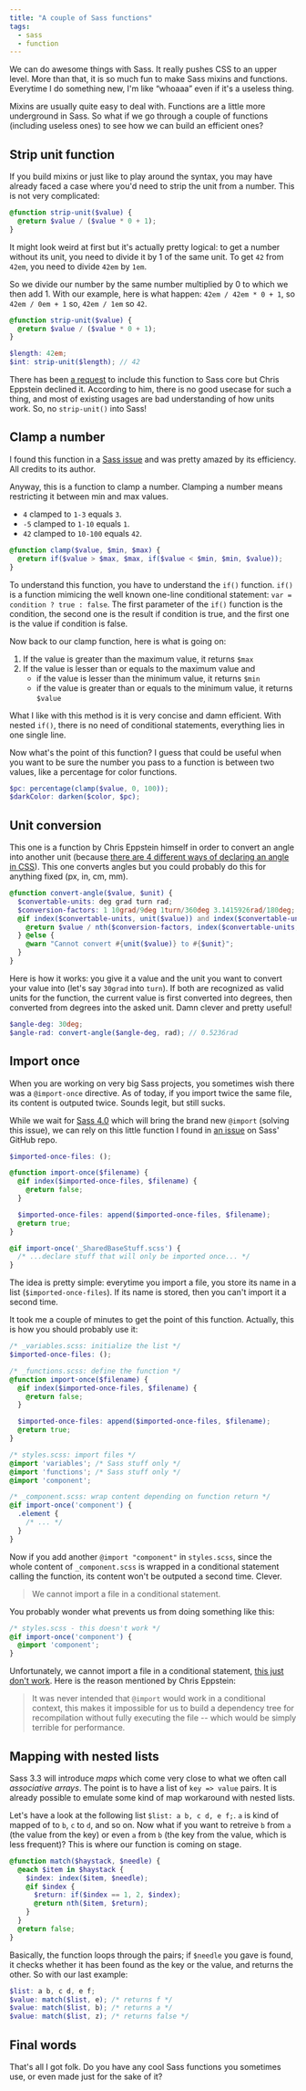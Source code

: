 ```yaml
---
title: "A couple of Sass functions"
tags:
  - sass
  - function
---
```


We can do awesome things with Sass. It really pushes CSS to an upper level. More than that, it is so much fun to make Sass mixins and functions. Everytime I do something new, I'm like “whoaaa” even if it's a useless thing.

Mixins are usually quite easy to deal with. Functions are a little more underground in Sass. So what if we go through a couple of functions (including useless ones) to see how we can build an efficient ones?

## Strip unit function

If you build mixins or just like to play around the syntax, you may have already faced a case where you'd need to strip the unit from a number. This is not very complicated:

```scss
@function strip-unit($value) {
  @return $value / ($value * 0 + 1);
}
```

It might look weird at first but it's actually pretty logical: to get a number without its unit, you need to divide it by 1 of the same unit. To get `42` from `42em`, you need to divide `42em` by `1em`.

So we divide our number by the same number multiplied by 0 to which we then add 1. With our example, here is what happen: `42em / 42em * 0 + 1`, so `42em / 0em + 1` so, `42em / 1em` so `42`.

```scss
@function strip-unit($value) {
  @return $value / ($value * 0 + 1);
}

$length: 42em;
$int: strip-unit($length); // 42
```

There has been [a request](https://github.com/nex3/sass/issues/533) to include this function to Sass core but Chris Eppstein declined it. According to him, there is no good usecase for such a thing, and most of existing usages are bad understanding of how units work. So, no `strip-unit()` into Sass!

## Clamp a number

I found this function in a [Sass issue](https://github.com/nex3/sass/pull/402) and was pretty amazed by its efficiency. All credits to its author.

Anyway, this is a function to clamp a number. Clamping a number means restricting it between min and max values.

* `4` clamped to `1-3` equals `3`.
* `-5` clamped to `1-10` equals `1`.
* `42` clamped to `10-100` equals `42`.

```scss
@function clamp($value, $min, $max) {
  @return if($value > $max, $max, if($value < $min, $min, $value));
}
```

To understand this function, you have to understand the `if()` function. `if()` is a function mimicing the well known one-line conditional statement: `var = condition ? true : false`. The first parameter of the `if()` function is the condition, the second one is the result if condition is true, and the first one is the value if condition is false.

Now back to our clamp function, here is what is going on:

1. If the value is greater than the maximum value, it returns `$max`
1. If the value is lesser than or equals to the maximum value and
   * if the value is lesser than the minimum value, it returns `$min`
   * if the value is greater than or equals to the minimum value, it returns `$value`

What I like with this method is it is very concise and damn efficient. With nested `if()`, there is no need of conditional statements, everything lies in one single line.

Now what's the point of this function? I guess that could be useful when you want to be sure the number you pass to a function is between two values, like a percentage for color functions.

```scss
$pc: percentage(clamp($value, 0, 100));
$darkColor: darken($color, $pc);
```

## Unit conversion

This one is a function by Chris Eppstein himself in order to convert an angle into another unit (because [there are 4 different ways of declaring an angle in CSS](http://codepen.io/HugoGiraudel/pen/rdgse)). This one converts angles but you could probably do this for anything fixed (px, in, cm, mm).

```scss
@function convert-angle($value, $unit) {
  $convertable-units: deg grad turn rad;
  $conversion-factors: 1 10grad/9deg 1turn/360deg 3.1415926rad/180deg;
  @if index($convertable-units, unit($value)) and index($convertable-units, $unit) {
    @return $value / nth($conversion-factors, index($convertable-units, unit($value))) * nth($conversion-factors, index($convertable-units, $unit));
  } @else {
    @warn "Cannot convert #{unit($value)} to #{$unit}";
  }
}
```

Here is how it works: you give it a value and the unit you want to convert your value into (let's say `30grad` into `turn`). If both are recognized as valid units for the function, the current value is first converted into degrees, then converted from degrees into the asked unit. Damn clever and pretty useful!

```scss
$angle-deg: 30deg;
$angle-rad: convert-angle($angle-deg, rad); // 0.5236rad
```

## Import once

When you are working on very big Sass projects, you sometimes wish there was a `@import-once` directive. As of today, if you import twice the same file, its content is outputed twice. Sounds legit, but still sucks.

While we wait for [Sass 4.0](https://github.com/nex3/sass/issues/353#issuecomment-18626307) which will bring the brand new `@import` (solving this issue), we can rely on this little function I found in [an issue](https://github.com/nex3/sass/issues/156) on Sass' GitHub repo.

```scss
$imported-once-files: ();

@function import-once($filename) {
  @if index($imported-once-files, $filename) {
    @return false;
  }

  $imported-once-files: append($imported-once-files, $filename);
  @return true;
}

@if import-once('_SharedBaseStuff.scss') {
  /* ...declare stuff that will only be imported once... */
}
```

The idea is pretty simple: everytime you import a file, you store its name in a list (`$imported-once-files`). If its name is stored, then you can't import it a second time.

It took me a couple of minutes to get the point of this function. Actually, this is how you should probably use it:

```scss
/* _variables.scss: initialize the list */
$imported-once-files: ();

/* _functions.scss: define the function */
@function import-once($filename) {
  @if index($imported-once-files, $filename) {
    @return false;
  }

  $imported-once-files: append($imported-once-files, $filename);
  @return true;
}

/* styles.scss: import files */
@import 'variables'; /* Sass stuff only */
@import 'functions'; /* Sass stuff only */
@import 'component';

/* _component.scss: wrap content depending on function return */
@if import-once('component') {
  .element {
    /* ... */
  }
}
```

Now if you add another `@import "component"` in `styles.scss`, since the whole content of `_component.scss` is wrapped in a conditional statement calling the function, its content won't be outputed a second time. Clever.

> We cannot import a file in a conditional statement.

You probably wonder what prevents us from doing something like this:

```scss
/* styles.scss - this doesn't work */
@if import-once('component') {
  @import 'component';
}
```

Unfortunately, we cannot import a file in a conditional statement, [this just don't work](https://github.com/nex3/sass/issues/451). Here is the reason mentioned by Chris Eppstein:

> It was never intended that `@import` would work in a conditional context, this makes it impossible for us to build a dependency tree for recompilation without fully executing the file -- which would be simply terrible for performance.

## Mapping with nested lists

Sass 3.3 will introduce _maps_ which come very close to what we often call _associative arrays_. The point is to have a list of `key => value` pairs. It is already possible to emulate some kind of map workaround with nested lists.

Let's have a look at the following list `$list: a b, c d, e f;`. `a` is kind of mapped of to `b`, `c` to `d`, and so on. Now what if you want to retreive `b` from `a` (the value from the key) or even `a` from `b` (the key from the value, which is less frequent)? This is where our function is coming on stage.

```scss
@function match($haystack, $needle) {
  @each $item in $haystack {
    $index: index($item, $needle);
    @if $index {
      $return: if($index == 1, 2, $index);
      @return nth($item, $return);
    }
  }
  @return false;
}
```

Basically, the function loops through the pairs; if `$needle` you gave is found, it checks whether it has been found as the key or the value, and returns the other. So with our last example:

```scss
$list: a b, c d, e f;
$value: match($list, e); /* returns f */
$value: match($list, b); /* returns a */
$value: match($list, z); /* returns false */
```

## Final words

That's all I got folk. Do you have any cool Sass functions you sometimes use, or even made just for the sake of it?
